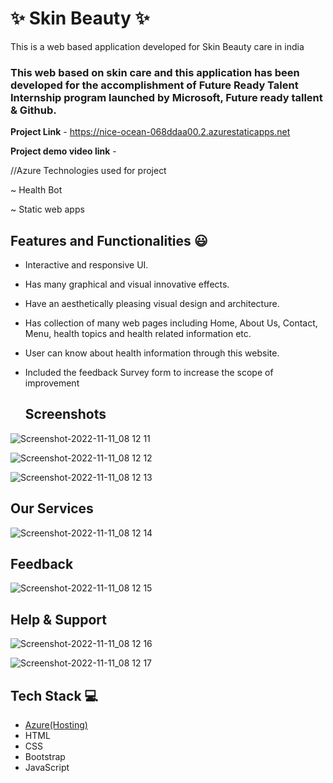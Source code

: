  # ✨ Skin Beauty  ✨

This is a web based application developed for Skin Beauty care in india

### This web based on skin care and this application has been developed for the accomplishment of Future Ready Talent Internship program launched by Microsoft, Future ready tallent & Github.


**Project Link** - https://nice-ocean-068ddaa00.2.azurestaticapps.net

**Project demo video link** -

//Azure Technologies used for project

~ Health Bot

~ Static web apps


 ## Features and Functionalities 😃

- Interactive and responsive UI.
- Has many graphical and visual innovative effects.
- Have an aesthetically pleasing visual design and architecture.
- Has collection of many web pages including Home, About Us, Contact, Menu, health topics and health related information etc.
- User can know about health information through this website.
- Included the feedback Survey form to increase the scope of improvement 

  ## Screenshots

![Screenshot-2022-11-11_08 12 11](https://user-images.githubusercontent.com/111976491/202237423-d476157d-2259-43e7-b2b1-07e8baa740d7.png)

![Screenshot-2022-11-11_08 12 12](https://user-images.githubusercontent.com/111976491/202237562-c0a7fe81-0170-4c96-8f76-ea1c63de96ad.png)

![Screenshot-2022-11-11_08 12 13](https://user-images.githubusercontent.com/111976491/202237647-c10ca40d-3eea-48f5-9fee-652a316a56d0.png)

  ## Our Services

![Screenshot-2022-11-11_08 12 14](https://user-images.githubusercontent.com/111976491/202237847-cecf2f4c-8d9c-4fe4-bf49-96e3a2d5d3fc.png)

  ## Feedback 

![Screenshot-2022-11-11_08 12 15](https://user-images.githubusercontent.com/111976491/202238024-78d85765-5f8e-40c4-9202-5c768eeeffc0.png)

  ## Help & Support

![Screenshot-2022-11-11_08 12 16](https://user-images.githubusercontent.com/111976491/202238291-7f839cfc-9600-40b4-822f-a5362867e6fd.png)

![Screenshot-2022-11-11_08 12 17](https://user-images.githubusercontent.com/111976491/202238429-7395bf8f-78e7-4234-b2ac-a2527c2deb95.png)


  ## Tech Stack 💻


- [Azure(Hosting)](https://azure.microsoft.com/en-in/features/azure-portal/)
- HTML
- CSS
- Bootstrap
- JavaScript
